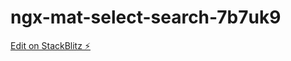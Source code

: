 # ngx-mat-select-search-7b7uk9

[Edit on StackBlitz ⚡️](https://stackblitz.com/edit/ngx-mat-select-search-7b7uk9)